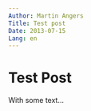 ```yaml
---
Author: Martin Angers
Title: Test post
Date: 2013-07-15
Lang: en
---
```


# Test Post

With some text...
